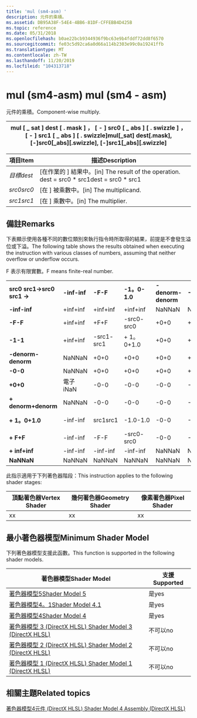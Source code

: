 ```yaml
---
title: 'mul (sm4-asm) '
description: 元件的乘積。
ms.assetid: DB95A38F-54E4-4BB6-81DF-CFFEBB4D425B
ms.topic: reference
ms.date: 05/31/2018
ms.openlocfilehash: b0ae22bcb9344936f9bc63e9b4fddf72dd8f6570
ms.sourcegitcommit: fe03c5d92ca6a0d66a114b2303e99c0a19241ffb
ms.translationtype: MT
ms.contentlocale: zh-TW
ms.lasthandoff: 11/20/2019
ms.locfileid: "104313718"
---
```

# <a name="mul-sm4---asm"></a><span data-ttu-id="62c33-103">mul (sm4-asm) </span><span class="sxs-lookup"><span data-stu-id="62c33-103">mul (sm4 - asm)</span></span>

<span data-ttu-id="62c33-104">元件的乘積。</span><span class="sxs-lookup"><span data-stu-id="62c33-104">Component-wise multiply.</span></span>



| <span data-ttu-id="62c33-105">mul \[ \_ sat \] dest \[ . mask \] ， \[ - \] src0 \[ \_ abs \] \[ . swizzle \] ， \[ - \] src1 \[ \_ abs \] \[ . swizzle\]</span><span class="sxs-lookup"><span data-stu-id="62c33-105">mul\[\_sat\] dest\[.mask\], \[-\]src0\[\_abs\]\[.swizzle\], \[-\]src1\[\_abs\]\[.swizzle\]</span></span> |
|--------------------------------------------------------------------------------------------|



 



| <span data-ttu-id="62c33-106">項目</span><span class="sxs-lookup"><span data-stu-id="62c33-106">Item</span></span>                                                            | <span data-ttu-id="62c33-107">描述</span><span class="sxs-lookup"><span data-stu-id="62c33-107">Description</span></span>                                                        |
|-----------------------------------------------------------------|--------------------------------------------------------------------|
| <span data-ttu-id="62c33-108"><span id="dest"></span><span id="DEST"></span>*目標*</span><span class="sxs-lookup"><span data-stu-id="62c33-108"><span id="dest"></span><span id="DEST"></span>*dest*</span></span><br/> | <span data-ttu-id="62c33-109">\[在作業的 \] 結果中。</span><span class="sxs-lookup"><span data-stu-id="62c33-109">\[in\] The result of the operation.</span></span> <span data-ttu-id="62c33-110">dest = src0 \* src1</span><span class="sxs-lookup"><span data-stu-id="62c33-110">dest = src0 \* src1</span></span><br/> |
| <span data-ttu-id="62c33-111"><span id="src0"></span><span id="SRC0"></span>*src0*</span><span class="sxs-lookup"><span data-stu-id="62c33-111"><span id="src0"></span><span id="SRC0"></span>*src0*</span></span><br/> | <span data-ttu-id="62c33-112">\[在 \] 被乘數中。</span><span class="sxs-lookup"><span data-stu-id="62c33-112">\[in\] The multiplicand.</span></span><br/>                                |
| <span data-ttu-id="62c33-113"><span id="src1"></span><span id="SRC1"></span>*src1*</span><span class="sxs-lookup"><span data-stu-id="62c33-113"><span id="src1"></span><span id="SRC1"></span>*src1*</span></span><br/> | <span data-ttu-id="62c33-114">\[在 \] 乘數中。</span><span class="sxs-lookup"><span data-stu-id="62c33-114">\[in\] The multiplier.</span></span><br/>                                  |



 

## <a name="remarks"></a><span data-ttu-id="62c33-115">備註</span><span class="sxs-lookup"><span data-stu-id="62c33-115">Remarks</span></span>

<span data-ttu-id="62c33-116">下表顯示使用各種不同的數位類別來執行指令時所取得的結果，前提是不會發生溢位或下溢。</span><span class="sxs-lookup"><span data-stu-id="62c33-116">The following table shows the results obtained when executing the instruction with various classes of numbers, assuming that neither overflow or underflow occurs.</span></span>

<span data-ttu-id="62c33-117">F 表示有限實數。</span><span class="sxs-lookup"><span data-stu-id="62c33-117">F means finite-real number.</span></span>



|                     |          |        |          |             |        |        |            |          |        |          |         |
|---------------------|----------|--------|----------|-------------|--------|--------|------------|----------|--------|----------|---------|
| <span data-ttu-id="62c33-118">**src0 src1->**</span><span class="sxs-lookup"><span data-stu-id="62c33-118">**src0 src1 ->**</span></span> | <span data-ttu-id="62c33-119">**-inf**</span><span class="sxs-lookup"><span data-stu-id="62c33-119">**-inf**</span></span> | <span data-ttu-id="62c33-120">**-F**</span><span class="sxs-lookup"><span data-stu-id="62c33-120">**-F**</span></span> | <span data-ttu-id="62c33-121">**-1。0**</span><span class="sxs-lookup"><span data-stu-id="62c33-121">**-1.0**</span></span> | <span data-ttu-id="62c33-122">**-denorm**</span><span class="sxs-lookup"><span data-stu-id="62c33-122">**-denorm**</span></span> | <span data-ttu-id="62c33-123">**-0**</span><span class="sxs-lookup"><span data-stu-id="62c33-123">**-0**</span></span> | <span data-ttu-id="62c33-124">**+0**</span><span class="sxs-lookup"><span data-stu-id="62c33-124">**+0**</span></span> | <span data-ttu-id="62c33-125">**denorm**</span><span class="sxs-lookup"><span data-stu-id="62c33-125">**denorm**</span></span> | <span data-ttu-id="62c33-126">**+ 1。0**</span><span class="sxs-lookup"><span data-stu-id="62c33-126">**+1.0**</span></span> | <span data-ttu-id="62c33-127">**+ F**</span><span class="sxs-lookup"><span data-stu-id="62c33-127">**+F**</span></span> | <span data-ttu-id="62c33-128">**+ inf**</span><span class="sxs-lookup"><span data-stu-id="62c33-128">**+inf**</span></span> | <span data-ttu-id="62c33-129">**NaN**</span><span class="sxs-lookup"><span data-stu-id="62c33-129">**NaN**</span></span> |
| <span data-ttu-id="62c33-130">**-inf**</span><span class="sxs-lookup"><span data-stu-id="62c33-130">**-inf**</span></span>            | <span data-ttu-id="62c33-131">+inf</span><span class="sxs-lookup"><span data-stu-id="62c33-131">+inf</span></span>     | <span data-ttu-id="62c33-132">+inf</span><span class="sxs-lookup"><span data-stu-id="62c33-132">+inf</span></span>   | <span data-ttu-id="62c33-133">+inf</span><span class="sxs-lookup"><span data-stu-id="62c33-133">+inf</span></span>     | <span data-ttu-id="62c33-134">NaN</span><span class="sxs-lookup"><span data-stu-id="62c33-134">NaN</span></span>         | <span data-ttu-id="62c33-135">NaN</span><span class="sxs-lookup"><span data-stu-id="62c33-135">NaN</span></span>    | <span data-ttu-id="62c33-136">NaN</span><span class="sxs-lookup"><span data-stu-id="62c33-136">NaN</span></span>    | <span data-ttu-id="62c33-137">NaN</span><span class="sxs-lookup"><span data-stu-id="62c33-137">NaN</span></span>        | <span data-ttu-id="62c33-138">-inf</span><span class="sxs-lookup"><span data-stu-id="62c33-138">-inf</span></span>     | <span data-ttu-id="62c33-139">-inf</span><span class="sxs-lookup"><span data-stu-id="62c33-139">-inf</span></span>   | <span data-ttu-id="62c33-140">-inf</span><span class="sxs-lookup"><span data-stu-id="62c33-140">-inf</span></span>     | <span data-ttu-id="62c33-141">NaN</span><span class="sxs-lookup"><span data-stu-id="62c33-141">NaN</span></span>     |
| <span data-ttu-id="62c33-142">**-F**</span><span class="sxs-lookup"><span data-stu-id="62c33-142">**-F**</span></span>              | <span data-ttu-id="62c33-143">+inf</span><span class="sxs-lookup"><span data-stu-id="62c33-143">+inf</span></span>     | <span data-ttu-id="62c33-144">+F</span><span class="sxs-lookup"><span data-stu-id="62c33-144">+F</span></span>     | <span data-ttu-id="62c33-145">-src0</span><span class="sxs-lookup"><span data-stu-id="62c33-145">-src0</span></span>    | <span data-ttu-id="62c33-146">+0</span><span class="sxs-lookup"><span data-stu-id="62c33-146">+0</span></span>          | <span data-ttu-id="62c33-147">+0</span><span class="sxs-lookup"><span data-stu-id="62c33-147">+0</span></span>     | <span data-ttu-id="62c33-148">-0</span><span class="sxs-lookup"><span data-stu-id="62c33-148">-0</span></span>     | <span data-ttu-id="62c33-149">-0</span><span class="sxs-lookup"><span data-stu-id="62c33-149">-0</span></span>         | <span data-ttu-id="62c33-150">src0</span><span class="sxs-lookup"><span data-stu-id="62c33-150">src0</span></span>     | <span data-ttu-id="62c33-151">-F</span><span class="sxs-lookup"><span data-stu-id="62c33-151">-F</span></span>     | <span data-ttu-id="62c33-152">-inf</span><span class="sxs-lookup"><span data-stu-id="62c33-152">-inf</span></span>     | <span data-ttu-id="62c33-153">NaN</span><span class="sxs-lookup"><span data-stu-id="62c33-153">NaN</span></span>     |
| <span data-ttu-id="62c33-154">**-1**</span><span class="sxs-lookup"><span data-stu-id="62c33-154">**-1**</span></span>              | <span data-ttu-id="62c33-155">+inf</span><span class="sxs-lookup"><span data-stu-id="62c33-155">+inf</span></span>     | <span data-ttu-id="62c33-156">-src1</span><span class="sxs-lookup"><span data-stu-id="62c33-156">-src1</span></span>  | <span data-ttu-id="62c33-157">+ 1。0</span><span class="sxs-lookup"><span data-stu-id="62c33-157">+1.0</span></span>     | <span data-ttu-id="62c33-158">+0</span><span class="sxs-lookup"><span data-stu-id="62c33-158">+0</span></span>          | <span data-ttu-id="62c33-159">+0</span><span class="sxs-lookup"><span data-stu-id="62c33-159">+0</span></span>     | <span data-ttu-id="62c33-160">-0</span><span class="sxs-lookup"><span data-stu-id="62c33-160">-0</span></span>     | <span data-ttu-id="62c33-161">-0</span><span class="sxs-lookup"><span data-stu-id="62c33-161">-0</span></span>         | <span data-ttu-id="62c33-162">-1.0</span><span class="sxs-lookup"><span data-stu-id="62c33-162">-1.0</span></span>     | <span data-ttu-id="62c33-163">-src1</span><span class="sxs-lookup"><span data-stu-id="62c33-163">-src1</span></span>  | <span data-ttu-id="62c33-164">-inf</span><span class="sxs-lookup"><span data-stu-id="62c33-164">-inf</span></span>     | <span data-ttu-id="62c33-165">NaN</span><span class="sxs-lookup"><span data-stu-id="62c33-165">NaN</span></span>     |
| <span data-ttu-id="62c33-166">**-denorm**</span><span class="sxs-lookup"><span data-stu-id="62c33-166">**-denorm**</span></span>         | <span data-ttu-id="62c33-167">NaN</span><span class="sxs-lookup"><span data-stu-id="62c33-167">NaN</span></span>      | <span data-ttu-id="62c33-168">+0</span><span class="sxs-lookup"><span data-stu-id="62c33-168">+0</span></span>     | <span data-ttu-id="62c33-169">+0</span><span class="sxs-lookup"><span data-stu-id="62c33-169">+0</span></span>       | <span data-ttu-id="62c33-170">+0</span><span class="sxs-lookup"><span data-stu-id="62c33-170">+0</span></span>          | <span data-ttu-id="62c33-171">+0</span><span class="sxs-lookup"><span data-stu-id="62c33-171">+0</span></span>     | <span data-ttu-id="62c33-172">-0</span><span class="sxs-lookup"><span data-stu-id="62c33-172">-0</span></span>     | <span data-ttu-id="62c33-173">-0</span><span class="sxs-lookup"><span data-stu-id="62c33-173">-0</span></span>         | <span data-ttu-id="62c33-174">-0</span><span class="sxs-lookup"><span data-stu-id="62c33-174">-0</span></span>       | <span data-ttu-id="62c33-175">-0</span><span class="sxs-lookup"><span data-stu-id="62c33-175">-0</span></span>     | <span data-ttu-id="62c33-176">NaN</span><span class="sxs-lookup"><span data-stu-id="62c33-176">NaN</span></span>      | <span data-ttu-id="62c33-177">NaN</span><span class="sxs-lookup"><span data-stu-id="62c33-177">NaN</span></span>     |
| <span data-ttu-id="62c33-178">**-0**</span><span class="sxs-lookup"><span data-stu-id="62c33-178">**-0**</span></span>              | <span data-ttu-id="62c33-179">NaN</span><span class="sxs-lookup"><span data-stu-id="62c33-179">NaN</span></span>      | <span data-ttu-id="62c33-180">+0</span><span class="sxs-lookup"><span data-stu-id="62c33-180">+0</span></span>     | <span data-ttu-id="62c33-181">+0</span><span class="sxs-lookup"><span data-stu-id="62c33-181">+0</span></span>       | <span data-ttu-id="62c33-182">+0</span><span class="sxs-lookup"><span data-stu-id="62c33-182">+0</span></span>          | <span data-ttu-id="62c33-183">+0</span><span class="sxs-lookup"><span data-stu-id="62c33-183">+0</span></span>     | <span data-ttu-id="62c33-184">-0</span><span class="sxs-lookup"><span data-stu-id="62c33-184">-0</span></span>     | <span data-ttu-id="62c33-185">-0</span><span class="sxs-lookup"><span data-stu-id="62c33-185">-0</span></span>         | <span data-ttu-id="62c33-186">-0</span><span class="sxs-lookup"><span data-stu-id="62c33-186">-0</span></span>       | <span data-ttu-id="62c33-187">-0</span><span class="sxs-lookup"><span data-stu-id="62c33-187">-0</span></span>     | <span data-ttu-id="62c33-188">NaN</span><span class="sxs-lookup"><span data-stu-id="62c33-188">NaN</span></span>      | <span data-ttu-id="62c33-189">NaN</span><span class="sxs-lookup"><span data-stu-id="62c33-189">NaN</span></span>     |
| <span data-ttu-id="62c33-190">**+0**</span><span class="sxs-lookup"><span data-stu-id="62c33-190">**+0**</span></span>              | <span data-ttu-id="62c33-191">電子</span><span class="sxs-lookup"><span data-stu-id="62c33-191">iNaN</span></span>     | <span data-ttu-id="62c33-192">-0</span><span class="sxs-lookup"><span data-stu-id="62c33-192">-0</span></span>     | <span data-ttu-id="62c33-193">-0</span><span class="sxs-lookup"><span data-stu-id="62c33-193">-0</span></span>       | <span data-ttu-id="62c33-194">-0</span><span class="sxs-lookup"><span data-stu-id="62c33-194">-0</span></span>          | <span data-ttu-id="62c33-195">-0</span><span class="sxs-lookup"><span data-stu-id="62c33-195">-0</span></span>     | <span data-ttu-id="62c33-196">+0</span><span class="sxs-lookup"><span data-stu-id="62c33-196">+0</span></span>     | <span data-ttu-id="62c33-197">+0</span><span class="sxs-lookup"><span data-stu-id="62c33-197">+0</span></span>         | <span data-ttu-id="62c33-198">+0</span><span class="sxs-lookup"><span data-stu-id="62c33-198">+0</span></span>       | <span data-ttu-id="62c33-199">+0</span><span class="sxs-lookup"><span data-stu-id="62c33-199">+0</span></span>     | <span data-ttu-id="62c33-200">NaN</span><span class="sxs-lookup"><span data-stu-id="62c33-200">NaN</span></span>      | <span data-ttu-id="62c33-201">NaN</span><span class="sxs-lookup"><span data-stu-id="62c33-201">NaN</span></span>     |
| <span data-ttu-id="62c33-202">**+ denorm**</span><span class="sxs-lookup"><span data-stu-id="62c33-202">**+denorm**</span></span>         | <span data-ttu-id="62c33-203">NaN</span><span class="sxs-lookup"><span data-stu-id="62c33-203">NaN</span></span>      | <span data-ttu-id="62c33-204">-0</span><span class="sxs-lookup"><span data-stu-id="62c33-204">-0</span></span>     | <span data-ttu-id="62c33-205">-0</span><span class="sxs-lookup"><span data-stu-id="62c33-205">-0</span></span>       | <span data-ttu-id="62c33-206">-0</span><span class="sxs-lookup"><span data-stu-id="62c33-206">-0</span></span>          | <span data-ttu-id="62c33-207">-0</span><span class="sxs-lookup"><span data-stu-id="62c33-207">-0</span></span>     | <span data-ttu-id="62c33-208">+0</span><span class="sxs-lookup"><span data-stu-id="62c33-208">+0</span></span>     | <span data-ttu-id="62c33-209">+0</span><span class="sxs-lookup"><span data-stu-id="62c33-209">+0</span></span>         | <span data-ttu-id="62c33-210">+0</span><span class="sxs-lookup"><span data-stu-id="62c33-210">+0</span></span>       | <span data-ttu-id="62c33-211">+0</span><span class="sxs-lookup"><span data-stu-id="62c33-211">+0</span></span>     | <span data-ttu-id="62c33-212">NaN</span><span class="sxs-lookup"><span data-stu-id="62c33-212">NaN</span></span>      | <span data-ttu-id="62c33-213">NaN</span><span class="sxs-lookup"><span data-stu-id="62c33-213">NaN</span></span>     |
| <span data-ttu-id="62c33-214">**+ 1。0**</span><span class="sxs-lookup"><span data-stu-id="62c33-214">**+1.0**</span></span>            | <span data-ttu-id="62c33-215">-inf</span><span class="sxs-lookup"><span data-stu-id="62c33-215">-inf</span></span>     | <span data-ttu-id="62c33-216">src1</span><span class="sxs-lookup"><span data-stu-id="62c33-216">src1</span></span>   | <span data-ttu-id="62c33-217">-1.0</span><span class="sxs-lookup"><span data-stu-id="62c33-217">-1.0</span></span>     | <span data-ttu-id="62c33-218">-0</span><span class="sxs-lookup"><span data-stu-id="62c33-218">-0</span></span>          | <span data-ttu-id="62c33-219">-0</span><span class="sxs-lookup"><span data-stu-id="62c33-219">-0</span></span>     | <span data-ttu-id="62c33-220">+0</span><span class="sxs-lookup"><span data-stu-id="62c33-220">+0</span></span>     | <span data-ttu-id="62c33-221">+0</span><span class="sxs-lookup"><span data-stu-id="62c33-221">+0</span></span>         | <span data-ttu-id="62c33-222">+ 1。0</span><span class="sxs-lookup"><span data-stu-id="62c33-222">+1.0</span></span>     | <span data-ttu-id="62c33-223">src1</span><span class="sxs-lookup"><span data-stu-id="62c33-223">src1</span></span>   | <span data-ttu-id="62c33-224">+inf</span><span class="sxs-lookup"><span data-stu-id="62c33-224">+inf</span></span>     | <span data-ttu-id="62c33-225">NaN</span><span class="sxs-lookup"><span data-stu-id="62c33-225">NaN</span></span>     |
| <span data-ttu-id="62c33-226">**+ F**</span><span class="sxs-lookup"><span data-stu-id="62c33-226">**+F**</span></span>              | <span data-ttu-id="62c33-227">-inf</span><span class="sxs-lookup"><span data-stu-id="62c33-227">-inf</span></span>     | <span data-ttu-id="62c33-228">-F</span><span class="sxs-lookup"><span data-stu-id="62c33-228">-F</span></span>     | <span data-ttu-id="62c33-229">-src0</span><span class="sxs-lookup"><span data-stu-id="62c33-229">-src0</span></span>    | <span data-ttu-id="62c33-230">-0</span><span class="sxs-lookup"><span data-stu-id="62c33-230">-0</span></span>          | <span data-ttu-id="62c33-231">-0</span><span class="sxs-lookup"><span data-stu-id="62c33-231">-0</span></span>     | <span data-ttu-id="62c33-232">+0</span><span class="sxs-lookup"><span data-stu-id="62c33-232">+0</span></span>     | <span data-ttu-id="62c33-233">+0</span><span class="sxs-lookup"><span data-stu-id="62c33-233">+0</span></span>         | <span data-ttu-id="62c33-234">src0</span><span class="sxs-lookup"><span data-stu-id="62c33-234">src0</span></span>     | <span data-ttu-id="62c33-235">+F</span><span class="sxs-lookup"><span data-stu-id="62c33-235">+F</span></span>     | <span data-ttu-id="62c33-236">+inf</span><span class="sxs-lookup"><span data-stu-id="62c33-236">+inf</span></span>     | <span data-ttu-id="62c33-237">NaN</span><span class="sxs-lookup"><span data-stu-id="62c33-237">NaN</span></span>     |
| <span data-ttu-id="62c33-238">**+ inf**</span><span class="sxs-lookup"><span data-stu-id="62c33-238">**+inf**</span></span>            | <span data-ttu-id="62c33-239">-inf</span><span class="sxs-lookup"><span data-stu-id="62c33-239">-inf</span></span>     | <span data-ttu-id="62c33-240">-inf</span><span class="sxs-lookup"><span data-stu-id="62c33-240">-inf</span></span>   | <span data-ttu-id="62c33-241">-inf</span><span class="sxs-lookup"><span data-stu-id="62c33-241">-inf</span></span>     | <span data-ttu-id="62c33-242">NaN</span><span class="sxs-lookup"><span data-stu-id="62c33-242">NaN</span></span>         | <span data-ttu-id="62c33-243">NaN</span><span class="sxs-lookup"><span data-stu-id="62c33-243">NaN</span></span>    | <span data-ttu-id="62c33-244">NaN</span><span class="sxs-lookup"><span data-stu-id="62c33-244">NaN</span></span>    | <span data-ttu-id="62c33-245">NaN</span><span class="sxs-lookup"><span data-stu-id="62c33-245">NaN</span></span>        | <span data-ttu-id="62c33-246">+inf</span><span class="sxs-lookup"><span data-stu-id="62c33-246">+inf</span></span>     | <span data-ttu-id="62c33-247">+inf</span><span class="sxs-lookup"><span data-stu-id="62c33-247">+inf</span></span>   | <span data-ttu-id="62c33-248">+inf</span><span class="sxs-lookup"><span data-stu-id="62c33-248">+inf</span></span>     | <span data-ttu-id="62c33-249">NaN</span><span class="sxs-lookup"><span data-stu-id="62c33-249">NaN</span></span>     |
| <span data-ttu-id="62c33-250">**NaN**</span><span class="sxs-lookup"><span data-stu-id="62c33-250">**NaN**</span></span>             | <span data-ttu-id="62c33-251">NaN</span><span class="sxs-lookup"><span data-stu-id="62c33-251">NaN</span></span>      | <span data-ttu-id="62c33-252">NaN</span><span class="sxs-lookup"><span data-stu-id="62c33-252">NaN</span></span>    | <span data-ttu-id="62c33-253">NaN</span><span class="sxs-lookup"><span data-stu-id="62c33-253">NaN</span></span>      | <span data-ttu-id="62c33-254">NaN</span><span class="sxs-lookup"><span data-stu-id="62c33-254">NaN</span></span>         | <span data-ttu-id="62c33-255">NaN</span><span class="sxs-lookup"><span data-stu-id="62c33-255">NaN</span></span>    | <span data-ttu-id="62c33-256">NaN</span><span class="sxs-lookup"><span data-stu-id="62c33-256">NaN</span></span>    | <span data-ttu-id="62c33-257">NaN</span><span class="sxs-lookup"><span data-stu-id="62c33-257">NaN</span></span>        | <span data-ttu-id="62c33-258">NaN</span><span class="sxs-lookup"><span data-stu-id="62c33-258">NaN</span></span>      | <span data-ttu-id="62c33-259">NaN</span><span class="sxs-lookup"><span data-stu-id="62c33-259">NaN</span></span>    | <span data-ttu-id="62c33-260">NaN</span><span class="sxs-lookup"><span data-stu-id="62c33-260">NaN</span></span>      | <span data-ttu-id="62c33-261">NaN</span><span class="sxs-lookup"><span data-stu-id="62c33-261">NaN</span></span>     |



 

<span data-ttu-id="62c33-262">此指示適用于下列著色器階段：</span><span class="sxs-lookup"><span data-stu-id="62c33-262">This instruction applies to the following shader stages:</span></span>



| <span data-ttu-id="62c33-263">頂點著色器</span><span class="sxs-lookup"><span data-stu-id="62c33-263">Vertex Shader</span></span> | <span data-ttu-id="62c33-264">幾何著色器</span><span class="sxs-lookup"><span data-stu-id="62c33-264">Geometry Shader</span></span> | <span data-ttu-id="62c33-265">像素著色器</span><span class="sxs-lookup"><span data-stu-id="62c33-265">Pixel Shader</span></span> |
|---------------|-----------------|--------------|
| <span data-ttu-id="62c33-266">x</span><span class="sxs-lookup"><span data-stu-id="62c33-266">x</span></span>             | <span data-ttu-id="62c33-267">x</span><span class="sxs-lookup"><span data-stu-id="62c33-267">x</span></span>               | <span data-ttu-id="62c33-268">x</span><span class="sxs-lookup"><span data-stu-id="62c33-268">x</span></span>            |



 

## <a name="minimum-shader-model"></a><span data-ttu-id="62c33-269">最小著色器模型</span><span class="sxs-lookup"><span data-stu-id="62c33-269">Minimum Shader Model</span></span>

<span data-ttu-id="62c33-270">下列著色器模型支援此函數。</span><span class="sxs-lookup"><span data-stu-id="62c33-270">This function is supported in the following shader models.</span></span>



| <span data-ttu-id="62c33-271">著色器模型</span><span class="sxs-lookup"><span data-stu-id="62c33-271">Shader Model</span></span>                                              | <span data-ttu-id="62c33-272">支援</span><span class="sxs-lookup"><span data-stu-id="62c33-272">Supported</span></span> |
|-----------------------------------------------------------|-----------|
| [<span data-ttu-id="62c33-273">著色器模型5</span><span class="sxs-lookup"><span data-stu-id="62c33-273">Shader Model 5</span></span>](d3d11-graphics-reference-sm5.md)        | <span data-ttu-id="62c33-274">是</span><span class="sxs-lookup"><span data-stu-id="62c33-274">yes</span></span>       |
| [<span data-ttu-id="62c33-275">著色器模型4。1</span><span class="sxs-lookup"><span data-stu-id="62c33-275">Shader Model 4.1</span></span>](dx-graphics-hlsl-sm4.md)              | <span data-ttu-id="62c33-276">是</span><span class="sxs-lookup"><span data-stu-id="62c33-276">yes</span></span>       |
| [<span data-ttu-id="62c33-277">著色器模型4</span><span class="sxs-lookup"><span data-stu-id="62c33-277">Shader Model 4</span></span>](dx-graphics-hlsl-sm4.md)                | <span data-ttu-id="62c33-278">是</span><span class="sxs-lookup"><span data-stu-id="62c33-278">yes</span></span>       |
| [<span data-ttu-id="62c33-279">著色器模型 3 (DirectX HLSL) </span><span class="sxs-lookup"><span data-stu-id="62c33-279">Shader Model 3 (DirectX HLSL)</span></span>](dx-graphics-hlsl-sm3.md) | <span data-ttu-id="62c33-280">不可以</span><span class="sxs-lookup"><span data-stu-id="62c33-280">no</span></span>        |
| [<span data-ttu-id="62c33-281">著色器模型 2 (DirectX HLSL) </span><span class="sxs-lookup"><span data-stu-id="62c33-281">Shader Model 2 (DirectX HLSL)</span></span>](dx-graphics-hlsl-sm2.md) | <span data-ttu-id="62c33-282">不可以</span><span class="sxs-lookup"><span data-stu-id="62c33-282">no</span></span>        |
| [<span data-ttu-id="62c33-283">著色器模型 1 (DirectX HLSL) </span><span class="sxs-lookup"><span data-stu-id="62c33-283">Shader Model 1 (DirectX HLSL)</span></span>](dx-graphics-hlsl-sm1.md) | <span data-ttu-id="62c33-284">不可以</span><span class="sxs-lookup"><span data-stu-id="62c33-284">no</span></span>        |



 

## <a name="related-topics"></a><span data-ttu-id="62c33-285">相關主題</span><span class="sxs-lookup"><span data-stu-id="62c33-285">Related topics</span></span>

<dl> <dt>

[<span data-ttu-id="62c33-286">著色器模型4元件 (DirectX HLSL) </span><span class="sxs-lookup"><span data-stu-id="62c33-286">Shader Model 4 Assembly (DirectX HLSL)</span></span>](dx-graphics-hlsl-sm4-asm.md)
</dt> </dl>

 

 






